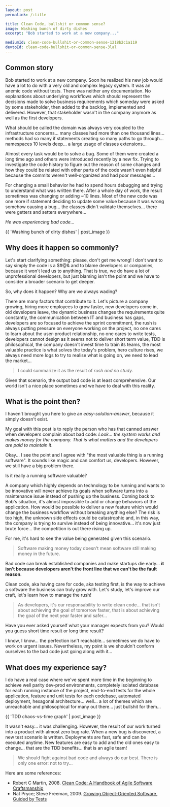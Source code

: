 ```yaml
---
layout: post
permalink: /:title

title: Clean Code, bullshit or common sense?
image: Washing bunch of dirty dishes
excerpt: "Bob started to work at a new company..."

mediumId: clean-code-bullshit-or-common-sense-1218b2c1a119
devtoId: clean-code-bullshit-or-common-sense-3lal
---
```


## Common story

Bob started to work at a new company. Soon he realized his new job would have a
lot to do with a very old and complex legacy system. It was an anemic code
without tests. There was neither any documentation. No explanations about
underlying workflows which should represent the decisions made to solve business
requirements which someday were asked by some stakeholder, then added to the
backlog, implemented and delivered. However, that stakeholder wasn't in the
company anymore as well as the first developers.

What should be called the domain was always very coupled to the infrastructure
concerns... many classes had more than one thousand lines... methods had so many
if statements creating so many paths to go through... namespaces 10 levels
deep... a large usage of classes extensions...

Almost every task would be to solve a bug. Some of them were created a long time
ago and others were introduced recently by a new fix. Trying to investigate the
code history to figure out the reason of some changes and how they could be
related with other parts of the code wasn't even helpful because the commits
weren't well-organized and had poor messages...

For changing a small behavior he had to spend hours debugging and trying to
understand what was written there. After a whole day of work, the result
sometimes was changing or adding ~10 lines. Most of the new code was one more if
statement deciding to update some value because it was wrong somehow causing a
bug... the classes didn't validate themselves... there were getters and setters
everywhere...

_He was experiencing bad code..._

{{ 'Washing bunch of dirty dishes' | post_image }}

## Why does it happen so commonly?

Let's start clarifying something: please, don't get me wrong! I don't want to
say simply the code is a $#@& and to blame developers or companies, because it
won't lead us to anything. That is true, we do have a lot of unprofessional
developers, but just blaming isn't the point and we have to consider a broader
scenario to get deeper.

So, why does it happen? Why are we always wading?

There are many factors that contribute to it. Let's picture a company growing,
hiring more employees to grow faster, new developers come in, old developers
leave, the dynamic business changes the requirements quite constantly, the
communication between IT and business has gaps, developers are so focused to
achieve the sprint commitment, the rush is always putting pressure on everyone
working on the project, no one cares to learn about the user-product
relationship, no one cares to write tests, developers cannot design as it seems
not to deliver short term value, TDD is philosophical, the company doesn't
invest time to train its teams, the most valuable practice is what solves the
today's problem, hero culture rises, we always need more logs to try to realise
what is going on, we need to lead the market...

> I could summarize it as the result of _rush and no study_.

Given that scenario, the output bad code is at least comprehensive. Our world
isn't a nice place sometimes and we have to deal with this reality.

## What is the point then?

I haven't brought you here to give an _easy-solution-answer_, because it simply
doesn't exist.

My goal with this post is to reply the person who has that canned answer when
developers complain about bad code: _Look... the system works and makes money
for the company. That is what matters and the developers are paid to maintain
it_.

Okay... I see the point and I agree with "the most valuable thing is a running
software". It sounds like magic and can comfort us, developers. However, we
still have a big problem there.

Is it really a running software valuable?

A company which highly depends on technology to be running and wants to be
innovative will never achieve its goals when software turns into a maintenance
issue instead of pushing up the business. Coming back to Bob's situation, it's
almost impossible to add or change behaviors of the application. How would be
possible to deliver a new feature which would change the business workflow
without breaking anything else? The risk is too high, the unknown side effects
could be catastrophic and, in this way, the company is trying to survive instead
of being innovative... it's now just brute force... the competition is out there
rising up.

For me, it's hard to see the value being generated given this scenario.

> Software making money today doesn't mean software still making money in the
> future.

Bad code can break established companies and make startups die early... **it
isn't because developers aren't the front line that we can't be the fault
reason**.

Clean code, aka having care for code, aka testing first, is the way to achieve a
software the business can truly grow with. Let's study, let's improve our craft,
let's learn how to manage the rush!

> As developers, it's our responsability to write clean code... that isn't about
> achieving the goal of tomorrow faster, that is about achieving the goal of the
> next year faster and safer...

Have you ever asked yourself what your manager expects from you? Would you guess
short time result or long time result?

I know, I know... the perfection isn't reachable... sometimes we do have to work
on urgent issues. Nevertheless, my point is we shouldn't conform ourselves to
the bad code just going along with it...

## What does my experience say?

I do have a real case where we've spent more time in the beginning to achieve
well parity dev-prod environments, completely isolated database for each running
instance of the project, end-to-end tests for the whole application, feature and
unit tests for each codebase, automated deployment, hexagonal architecture...
well... a lot of themes which are unreachable and philosophical for many out
there... just bullshit for them...

{{ 'TDD chaos-vs-time graph' | post_image }}

It wasn't easy... it was challenging. However, the result of our work turned
into a product with almost zero bug rate. When a new bug is discovered, a new
test scenario is written. Deployments are fast, safe and can be executed
anytime. New features are easy to add and the old ones easy to change... that
are the TDD benefits... that is an agile team!

> We should fight against bad code and always do our best. There is only
> one error: not to try...

Here are some references:

* Robert C Martin, 2008. [Clean Code: A Handbook of Agile Software Craftsmanship](https://www.amazon.com/Clean-Code-Handbook-Software-Craftsmanship/dp/0132350882)
* Nat Pryce; Steve Freeman, 2009. [Growing Object-Oriented Software, Guided by Tests](https://www.amazon.com/Growing-Object-Oriented-Software-Guided-Tests/dp/0321503627)

